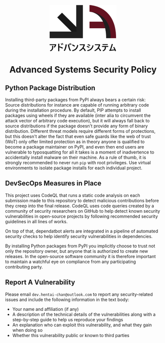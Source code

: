 <p align="center">
  <a title="Project Logo">
    <img height="150" style="margin-top:15px" src="https://raw.githubusercontent.com/Advanced-Systems/vector-assets/master/advanced-systems-logo-annotated.svg">
  </a>
</p>

<h1 align="center">Advanced Systems Security Policy</h1>

## Python Package Distribution

Installing third-party packages from PyPI always bears a certain risk: Source
distributions for instance are capable of running arbitrary code during the
installation procedure. By default, PIP attempts to install packages using wheels
if they are available (inter alia to circumvent the attack vector of arbitrary
code execution), but it will always fall back to source distributions if the
package doesn't provide any form of binary distribution. Different threat models
require different forms of protections, but this doesn't alter the fact that even
safe guards like the web of trust (WoT) only offer limited protection as in theory
anyone is qualified to become a package maintainer on PyPI, and even then end users
are vulnerable to typosquatting for all it takes is a moment of inadvertence to
accidentally install malware on their machine. As a rule of thumb, it is strongly
recommended to never run `pip` with root privileges. Use virtual environments to
isolate package installs for each individual project.

## DevSecOps Measures in Place

This project uses CodeQL that runs a static code analysis on each submission made
to this repository to detect malicious contributions before they creep into the
final release. CodeQL uses code queries created by a community of security
researchers on GitHub to help detect known security vulnerabilities in open-source
projects by following recommended security guidelines in all lines of works.

On top of that, dependatbot alerts are integrated in a pipeline of automated security
checks to help identify security vulnerabilities in dependencies.

By installing Python packages from PyPI you implicitly choose to trust not only
the repository owner, but anyone that is authorized to create new releases. In
the open-source software community it is therefore important to maintain a watchful
eye on compliance from any participating contributing party.

## Report A Vulnerability

Please email `dev.hentai-chan@outlook.com` to report any security-related issues
and include the following information in the text body:

- Your name and affiliation (if any)
- A description of the technical details of the vulnerabilities along with a step-by-step
  guide to help us reproduce your findings
- An explanation who can exploit this vulnerability, and what they gain when doing so
- Whether this vulnerability public or known to third parties
